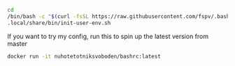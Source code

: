 ```sh
cd
/bin/bash -c "$(curl -fsSL https://raw.githubusercontent.com/fspv/.bashrc/refs/heads/master/.local/share/bin/bootstrap.sh)"
.local/share/bin/init-user-env.sh
```

If you want to try my config, run this to spin up the latest version from master

```sh
docker run -it nuhotetotniksvoboden/bashrc:latest
```
